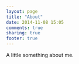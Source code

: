 ```yaml
---
layout: page
title: "About"
date: 2014-11-08 15:05
comments: true
sharing: true
footer: true
---
```

A little something about me.
